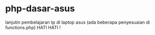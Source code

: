 # php-dasar-asus
lanjutin pembelajaran tp di laptop asus (ada beberapa penyesuaian di functions.php) HATI HATI !
